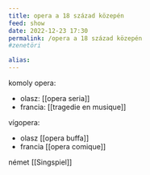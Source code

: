 ```yaml
---
title: opera a 18 század közepén
feed: show
date: 2022-12-23 17:30
permalink: /opera a 18 század közepén
#zenetöri

alias:
---
```


komoly opera:
- olasz: [[opera seria]]
- francia: [[tragedie en musique]]

vígopera:
- olasz [[opera buffa]]
- francia [[opera comique]]

német [[Singspiel]]